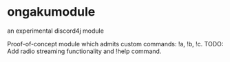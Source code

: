 # ongakumodule
an experimental discord4j module

Proof-of-concept module which admits custom commands: !a, !b, !c.
TODO: Add radio streaming functionality and !help command.
